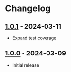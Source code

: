 # Changelog

## [1.0.1] - 2024-03-11

* Expand test coverage

## [1.0.0] - 2024-03-09

* Initial release

[1.0.1]: https://github.com/daun/statamic-latte/releases/tag/1.0.1
[1.0.0]: https://github.com/daun/statamic-latte/releases/tag/1.0.0

